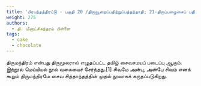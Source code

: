 ```yaml
---
title: 'பிரபந்தத்திரட்டு - பகுதி 20 /திருவூறைப்பதிற்றுப்பத்தந்தாதி; 21-திருப்பழைசைப் பதிற்றுப்பத்தந்தாதி; 22 பூவாளூர்ப்பதிற்றுப்பத்தந்தாதி; 23-மதுரைத் திருஞானசம்பந்தசுவாமிகள் பதிற்றுப்பத்தந்தாதி'
weight: 275
authors:
  - தி. மீனாட்சிசுந்தரம் பிள்ளை
tags:
  - cake
  - chocolate
---
```


திருமந்திரம் என்பது திருமூலரால் எழுதப்பட்ட தமிழ் சைவசமயப் படைப்பு ஆகும். இந்நூல் மெய்யியல் நூல் வகையைச் சேர்ந்தது.[1] சிவமே அன்பு, அன்பே சிவம் எனக் கூறும் திருமந்திரமே சைவ சித்தாந்தத்தின் முதல் நூலாகக் கருதப்படுகிறது.